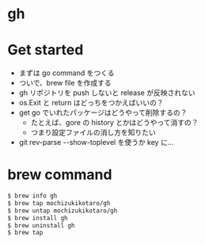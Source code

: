 # gh

# Get started

- まずは go command をつくる
- ついで、brew file を作成する
- gh リポジトリを push しないと release が反映されない
- os.Exit と return はどっちをつかえばいいの？
- get go でいれたパッケージはどうやって削除するの？
  - たとえば、gore の history とかはどうやって消すの？
  - つまり設定ファイルの消し方を知りたい
- git rev-parse --show-toplevel を使うか key に...


# brew command

```bash
$ brew info gh
$ brew tap mochizukikotaro/gh
$ brew untap mochizukikotaro/gh
$ brew install gh
$ brew uninstall gh
$ brew tap
```
